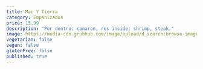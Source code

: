 ```yaml
---
title: Mar Y Tierra
category: Empanizados
price: 15.99
description: "Por dentro: camaron, res inside: shrimp, steak."
image: https://media-cdn.grubhub.com/image/upload/d_search:browse-images:default.jpg/w_115,q_auto:low,fl_lossy,dpr_2.0,c_fill,f_auto,h_115/g6yyru9468fiobsfndr8
vegetarian: false
vegan: false
glutenFree: false
published: true
---
```

